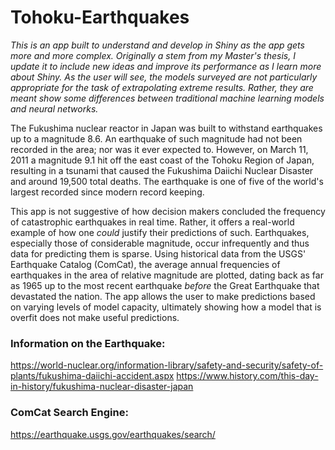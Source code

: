 # Tohoku-Earthquakes
*This is an app built to understand and develop in Shiny as the app gets more and more complex.  Originally a stem from my Master's thesis,
I update it to include new ideas and improve its performance as I learn more about Shiny.  As the user will see, the models surveyed are
not particularly appropriate for the task of extrapolating extreme results.  Rather, they are meant show some differences between traditional machine learning models and neural networks.*

The Fukushima nuclear reactor in Japan was built to withstand earthquakes up to a magnitude 8.6.  An earthquake of such magnitude had not been recorded in the area; nor was it ever expected to.  However, on March 11, 2011 a magnitude 9.1 hit off the east coast of the Tohoku Region of Japan, resulting in a tsunami that caused the Fukushima Daiichi Nuclear Disaster and around 19,500 total deaths.  The earthquake is one of five of the world's largest recorded since modern record keeping.

This app is not suggestive of how decision makers concluded the frequency of catastrophic earthquakes in real time.  Rather, it offers a real-world example of how one *could* justify their predictions of such.  Earthquakes, especially those of considerable magnitude, occur infrequently and thus data for predicting them is sparse.
Using historical data from the USGS' Earthquake Catalog (ComCat), the average annual frequencies of earthquakes in the area of relative magnitude are plotted,
dating back as far as 1965 up to the most recent earthquake *before* the Great Earthquake that devastated the nation.  The app allows the user to make predictions based
on varying levels of model capacity, ultimately showing how a model that is overfit does not make useful predictions.


### Information on the Earthquake:
https://world-nuclear.org/information-library/safety-and-security/safety-of-plants/fukushima-daiichi-accident.aspx
https://www.history.com/this-day-in-history/fukushima-nuclear-disaster-japan

### ComCat Search Engine:
https://earthquake.usgs.gov/earthquakes/search/
